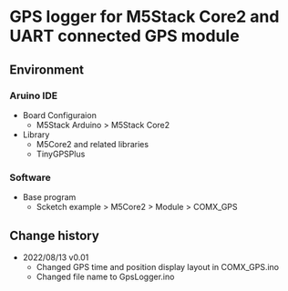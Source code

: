 # GPS logger for M5Stack Core2 and UART connected GPS module

## Environment

### Aruino IDE
* Board Configuraion
    * M5Stack Arduino > M5Stack Core2
* Library
    * M5Core2 and related libraries
    * TinyGPSPlus

### Software
* Base program
    * Scketch example > M5Core2 > Module > COMX_GPS

## Change history
* 2022/08/13 v0.01
    * Changed GPS time and position display layout in COMX_GPS.ino
    * Changed file name to GpsLogger.ino
